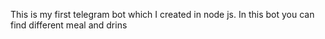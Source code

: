 This is my first telegram bot which I created in node js. In this bot you can find different meal and drins
